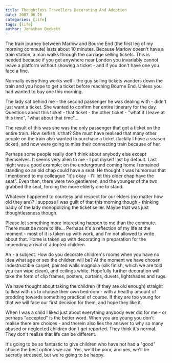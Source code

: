 ```yaml
---
title: Thoughtless Travellers Decorating And Adoption
date: 2007-06-28
categories: [life]
tags: [life]
author: Jonathan Beckett
---
```


The train journey between Marlow and Bourne End (the first leg of my morning commute) lasts about 10 minutes. Because Marlow doesn't have a train station, a man walks through the carriage selling tickets. This is needed because if you get anywhere near London you invariably cannot leave a platform without showing a ticket - and if you don't have one you face a fine.

Normally everything works well - the guy selling tickets wanders down the train and you hope to get a ticket before reaching Bourne End. Unless you had wanted to buy one this morning.

The lady sat behind me - the second passenger he was dealing with - didn't just want a ticket. She wanted to confirm her entire itinerary for the day. Questions about this ticket - that ticket - the other ticket - "what if I leave at this time", "what about that time"...

The result of this was she was the only passenger that got a ticket on the entire train. How selfish is that? She must have realised that many other people on the train also wanted to purchase a ticket (luckily I have a season ticket), and now were going to miss their connecting train because of her.

Perhaps some people really don't think about anybody else except themselves. It seems very alien to me - I put myself last by default. Last night was a good example; on the underground coming home I remained standing so an old chap could have a seat. He thought it was humorous that I mentioned to my colleague "it's okay - I'll let this older chap have the seat". Even then, there were two gentlemen, and the younger of the two grabbed the seat, forcing the more elderly one to stand.

Whatever happened to courtesy and respect for our elders (no matter how old they are)? I suppose I was guilt of that this morning though - thinking badly of the lady monopolizing the ticket seller. Maybe that was just thoughtlessness though.

Please let something more interesting happen to me than the commute. There must be more to life... Perhaps it's a reflection of my life at the moment - most of it is taken up with work, and I'm not allowed to write about that. Home is taken up with decorating in preparation for the impending arrival of adopted children.

Ah - a subject. How do you decorate children's rooms when you have no idea what age or sex the children will be? At the moment we have chosen indestructible carpet, painted walls magnolia (silk finish, which we are told you can wipe clean), and ceilings white. Hopefully further decoration will take the form of clip frames, posters, curtains, duvets, lightshades and rugs.

We have thought about taking the children (if they are old enough) straight to Ikea with us to choose their own bedroom - with a healthy amount of prodding towards something practical of course. If they are too young for that we will face our first decision for them, and hope they like it.

When I was a child I liked just about everything anybody ever did for me - or perhaps "accepted" is the better word. When you are young you don't realise there are choices - and therein also lies the answer to why so many abused or neglected children don't get reported. They think it's normal. They don't realise that life can be different.

It's going to be so fantastic to give children who have not had a "good" choice the best options we can. Yes, we'll be poor, and yes, we'll be secretly stressed, but we're going to be happy.